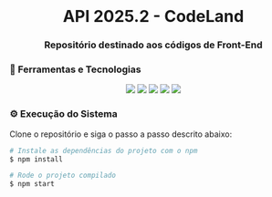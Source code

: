 <br id="inicio">

<h1 align="center">API 2025.2 - CodeLand </h1>
<h3 align="center">Repositório destinado aos códigos de Front-End</h2>

<span id="techtools">
<h3>🧰 Ferramentas e Tecnologias  </h3>
 
<p align="center">
    <img src="https://img.shields.io/badge/JavaScript-F7DF1E?style=for-the-badge&logo=javascript&logoColor=white&color=8c33b8"/>
    <img src="https://img.shields.io/badge/React-61DAFB?style=for-the-badge&logo=react&logoColor=white&color=8c33b8"/>
    <img src="https://img.shields.io/badge/CSS3-1572B6?style=for-the-badge&logo=css3&logoColor=white&color=8c33b8"/>
    <img src="https://img.shields.io/badge/Figma-F24E1E?style=for-the-badge&logo=figma&logoColor=white&color=8c33b8"/>
    <img src="https://img.shields.io/badge/TypeScript-007ACC?style=for-the-badge&logo=typescript&logoColor=white&color=8c33b8"/>
<!--     <img src="https://img.shields.io/badge/Expo-007ACC?style=for-the-badge&logo=expo&logoColor=white&color=8c33b8"/> -->
</p>
 
<span id="execution">
<h3>⚙️ Execução do Sistema</h3>
Clone o repositório e siga o passo a passo descrito abaixo:
<br>

```bash
# Instale as dependências do projeto com o npm
$ npm install

# Rode o projeto compilado
$ npm start
```
